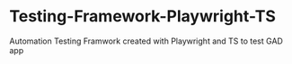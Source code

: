 # Testing-Framework-Playwright-TS

Automation Testing Framwork created with Playwright and TS to test GAD app

